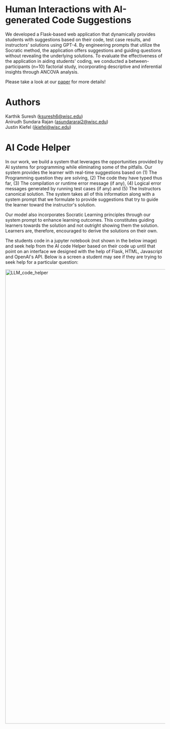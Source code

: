 # Human Interactions with AI-generated Code Suggestions

We developed a Flask-based web application that dynamically provides students with suggestions based on their code, test case results, and instructors' solutions using GPT-4. By engineering prompts that utilize the 
Socratic method, the application offers suggestions and guiding questions without revealing the underlying solutions. 
To evaluate the effectiveness of the application in aiding students' coding, we conducted a between-participants (n=10) factorial study, incorporating descriptive and inferential insights through ANCOVA analysis.

Please take a look at our [paper](https://drive.google.com/file/d/1rJbfZg8Q0PaftnKT80rN8SKRxHQ4uhEM/view) for more details!

# Authors

Karthik Suresh (ksuresh6@wisc.edu) \
Anirudh Sundara Rajan (asundararaj2@wisc.edu) \
Justin Kiefel (jkiefel@wisc.edu)


# AI Code Helper

In our work, we build a system that leverages the opportunities provided by AI systems for programming while eliminating some of the pitfalls. Our system provides the learner with real-time suggestions based on (1) The Programming question they are solving, 
(2) The code they have typed thus far, (3) The compilation or runtime error message (if any), (4) Logical error messages generated by running test cases (if any) and (5) The Instructors canonical solution. 
The system takes all of this information along with a system prompt that we formulate to provide suggestions that try to guide the learner toward the instructor's solution. 

Our model also incorporates Socratic Learning principles through our system prompt to enhance learning outcomes. 
This constitutes guiding learners towards the solution and not outright showing them the solution. 
Learners are, therefore, encouraged to derive the solutions on their own.

The students code in a jupyter notebook (not shown in the below image) and seek help from the AI code Helper based on their code up until that point on an interface we designed with the help of Flask, HTML, Javascript and OpenAI's API. Below is a screen a student may see if they are trying to seek help for a particular question:

<img width="1433" alt="LLM_code_helper" src="https://github.com/karths8/CS839-HCI-project/assets/47289950/d4cd11b7-fbff-4cb1-9d70-f532e70d6fe9">
